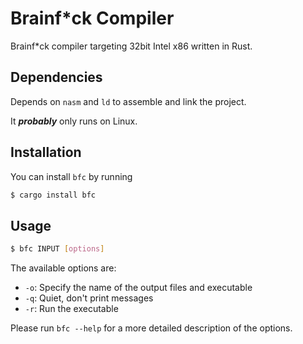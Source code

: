 # Brainf*ck Compiler

Brainf*ck compiler targeting 32bit Intel x86 written in Rust.

## Dependencies
Depends on `nasm` and `ld` to assemble and link the project.

It **_probably_** only runs on Linux.

## Installation
You can install `bfc` by running

```bash
$ cargo install bfc
```

## Usage

```bash
$ bfc INPUT [options]
```

The available options are:
- `-o`: Specify the name of the output files and executable
- `-q`: Quiet, don't print messages
- `-r`: Run the executable

Please run `bfc --help` for a more detailed description of the options.